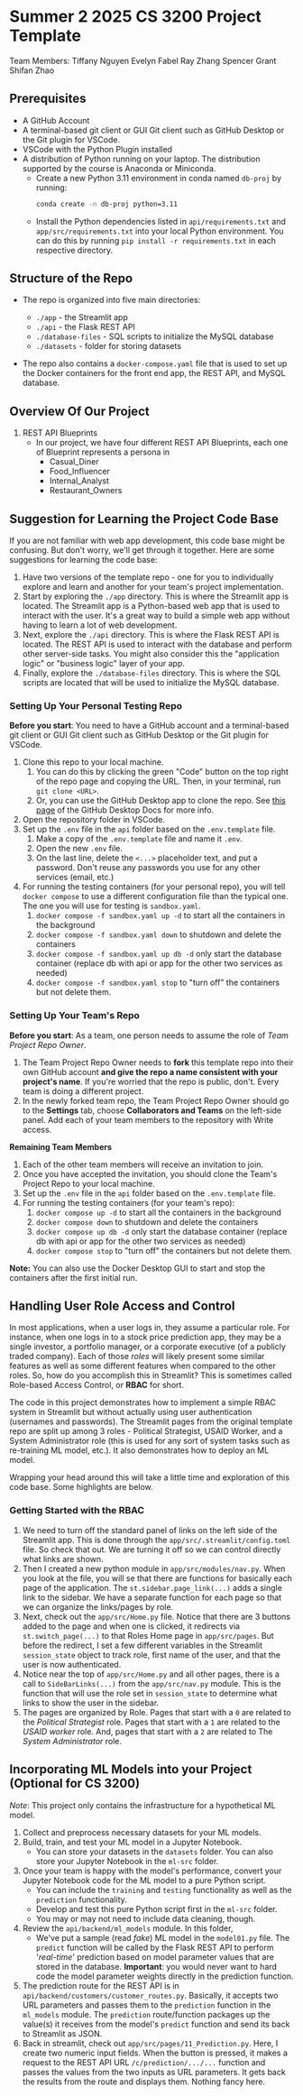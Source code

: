 # Summer 2 2025 CS 3200 Project Template

Team Members: 
Tiffany Nguyen
Evelyn Fabel
Ray Zhang
Spencer Grant
Shifan Zhao


## Prerequisites

- A GitHub Account
- A terminal-based git client or GUI Git client such as GitHub Desktop or the Git plugin for VSCode.
- VSCode with the Python Plugin installed
- A distribution of Python running on your laptop. The distribution supported by the course is Anaconda or Miniconda.
  - Create a new Python 3.11 environment in conda named `db-proj` by running:  
     ```bash
     conda create -n db-proj python=3.11
     ```
  - Install the Python dependencies listed in `api/requirements.txt` and `app/src/requirements.txt` into your local Python environment. You can do this by running `pip install -r requirements.txt` in each respective directory.

## Structure of the Repo

- The repo is organized into five main directories:
  - `./app` - the Streamlit app 
  - `./api` - the Flask REST API
  - `./database-files` - SQL scripts to initialize the MySQL database
  - `./datasets` - folder for storing datasets

- The repo also contains a `docker-compose.yaml` file that is used to set up the Docker containers for the front end app, the REST API, and MySQL database. 

## Overview Of Our Project

1. REST API Blueprints
   - In our project, we have four different REST API Blueprints, each one of Blueprint represents a persona in 
      - Casual_Diner
      - Food_Influencer
      - Internal_Analyst
      - Restaurant_Owners


## Suggestion for Learning the Project Code Base

If you are not familiar with web app development, this code base might be confusing. But don't worry, we'll get through it together. Here are some suggestions for learning the code base:

1. Have two versions of the template repo - one for you to individually explore and learn and another for your team's project implementation.
1. Start by exploring the `./app` directory. This is where the Streamlit app is located. The Streamlit app is a Python-based web app that is used to interact with the user. It's a great way to build a simple web app without having to learn a lot of web development.
1. Next, explore the `./api` directory. This is where the Flask REST API is located. The REST API is used to interact with the database and perform other server-side tasks. You might also consider this the "application logic" or "business logic" layer of your app. 
1. Finally, explore the `./database-files` directory. This is where the SQL scripts are located that will be used to initialize the MySQL database.

### Setting Up Your Personal Testing Repo

**Before you start**: You need to have a GitHub account and a terminal-based git client or GUI Git client such as GitHub Desktop or the Git plugin for VSCode.

1. Clone this repo to your local machine.
   1. You can do this by clicking the green "Code" button on the top right of the repo page and copying the URL. Then, in your terminal, run `git clone <URL>`.
   1. Or, you can use the GitHub Desktop app to clone the repo. See [this page](https://docs.github.com/en/desktop/adding-and-cloning-repositories/cloning-a-repository-from-github-to-github-desktop) of the GitHub Desktop Docs for more info. 
1. Open the repository folder in VSCode.
1. Set up the `.env` file in the `api` folder based on the `.env.template` file.
   1. Make a copy of the `.env.template` file and name it `.env`. 
   1. Open the new `.env` file. 
   1. On the last line, delete the `<...>` placeholder text, and put a password. Don't reuse any passwords you use for any other services (email, etc.) 
1. For running the testing containers (for your personal repo), you will tell `docker compose` to use a different configuration file than the typical one.  The one you will use for testing is `sandbox.yaml`.
   1. `docker compose -f sandbox.yaml up -d` to start all the containers in the background
   1. `docker compose -f sandbox.yaml down` to shutdown and delete the containers
   1. `docker compose -f sandbox.yaml up db -d` only start the database container (replace db with api or app for the other two services as needed)
   1. `docker compose -f sandbox.yaml stop` to "turn off" the containers but not delete them.

### Setting Up Your Team's Repo

**Before you start**: As a team, one person needs to assume the role of _Team Project Repo Owner_.

1. The Team Project Repo Owner needs to **fork** this template repo into their own GitHub account **and give the repo a name consistent with your project's name**. If you're worried that the repo is public, don't. Every team is doing a different project.
1. In the newly forked team repo, the Team Project Repo Owner should go to the **Settings** tab, choose **Collaborators and Teams** on the left-side panel. Add each of your team members to the repository with Write access.

**Remaining Team Members**

1. Each of the other team members will receive an invitation to join.
1. Once you have accepted the invitation, you should clone the Team's Project Repo to your local machine.
1. Set up the `.env` file in the `api` folder based on the `.env.template` file.
1. For running the testing containers (for your team's repo):
   1. `docker compose up -d` to start all the containers in the background
   1. `docker compose down` to shutdown and delete the containers
   1. `docker compose up db -d` only start the database container (replace db with api or app for the other two services as needed)
   1. `docker compose stop` to "turn off" the containers but not delete them.

**Note:** You can also use the Docker Desktop GUI to start and stop the containers after the first initial run.


## Handling User Role Access and Control

In most applications, when a user logs in, they assume a particular role. For instance, when one logs in to a stock price prediction app, they may be a single investor, a portfolio manager, or a corporate executive (of a publicly traded company). Each of those _roles_ will likely present some similar features as well as some different features when compared to the other roles. So, how do you accomplish this in Streamlit? This is sometimes called Role-based Access Control, or **RBAC** for short.

The code in this project demonstrates how to implement a simple RBAC system in Streamlit but without actually using user authentication (usernames and passwords). The Streamlit pages from the original template repo are split up among 3 roles - Political Strategist, USAID Worker, and a System Administrator role (this is used for any sort of system tasks such as re-training ML model, etc.). It also demonstrates how to deploy an ML model.

Wrapping your head around this will take a little time and exploration of this code base. Some highlights are below.

### Getting Started with the RBAC

1. We need to turn off the standard panel of links on the left side of the Streamlit app. This is done through the `app/src/.streamlit/config.toml` file. So check that out. We are turning it off so we can control directly what links are shown.
1. Then I created a new python module in `app/src/modules/nav.py`. When you look at the file, you will se that there are functions for basically each page of the application. The `st.sidebar.page_link(...)` adds a single link to the sidebar. We have a separate function for each page so that we can organize the links/pages by role.
1. Next, check out the `app/src/Home.py` file. Notice that there are 3 buttons added to the page and when one is clicked, it redirects via `st.switch_page(...)` to that Roles Home page in `app/src/pages`. But before the redirect, I set a few different variables in the Streamlit `session_state` object to track role, first name of the user, and that the user is now authenticated.
1. Notice near the top of `app/src/Home.py` and all other pages, there is a call to `SideBarLinks(...)` from the `app/src/nav.py` module. This is the function that will use the role set in `session_state` to determine what links to show the user in the sidebar.
1. The pages are organized by Role. Pages that start with a `0` are related to the _Political Strategist_ role. Pages that start with a `1` are related to the _USAID worker_ role. And, pages that start with a `2` are related to The _System Administrator_ role.


## Incorporating ML Models into your Project (Optional for CS 3200)

_Note_: This project only contains the infrastructure for a hypothetical ML model.

1. Collect and preprocess necessary datasets for your ML models.
1. Build, train, and test your ML model in a Jupyter Notebook.
   - You can store your datasets in the `datasets` folder. You can also store your Jupyter Notebook in the `ml-src` folder.
1. Once your team is happy with the model's performance, convert your Jupyter Notebook code for the ML model to a pure Python script.
   - You can include the `training` and `testing` functionality as well as the `prediction` functionality.
   - Develop and test this pure Python script first in the `ml-src` folder.
   - You may or may not need to include data cleaning, though.
1. Review the `api/backend/ml_models` module. In this folder,
   - We've put a sample (read _fake_) ML model in the `model01.py` file. The `predict` function will be called by the Flask REST API to perform '_real-time_' prediction based on model parameter values that are stored in the database. **Important**: you would never want to hard code the model parameter weights directly in the prediction function.
1. The prediction route for the REST API is in `api/backend/customers/customer_routes.py`. Basically, it accepts two URL parameters and passes them to the `prediction` function in the `ml_models` module. The `prediction` route/function packages up the value(s) it receives from the model's `predict` function and send its back to Streamlit as JSON.
1. Back in streamlit, check out `app/src/pages/11_Prediction.py`. Here, I create two numeric input fields. When the button is pressed, it makes a request to the REST API URL `/c/prediction/.../...` function and passes the values from the two inputs as URL parameters. It gets back the results from the route and displays them. Nothing fancy here.